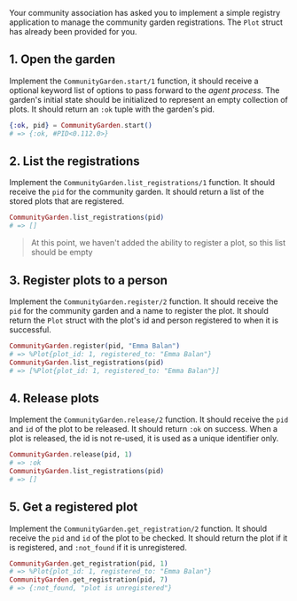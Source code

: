 Your community association has asked you to implement a simple registry application to manage the community garden registrations. The `Plot` struct has already been provided for you.

## 1. Open the garden

Implement the `CommunityGarden.start/1` function, it should receive a optional keyword list of options to pass forward to the _agent process_. The garden's initial state should be initialized to represent an empty collection of plots. It should return an `:ok` tuple with the garden's pid.

```elixir
{:ok, pid} = CommunityGarden.start()
# => {:ok, #PID<0.112.0>}
```

## 2. List the registrations

Implement the `CommunityGarden.list_registrations/1` function. It should receive the `pid` for the community garden. It should return a list of the stored plots that are registered.

```elixir
CommunityGarden.list_registrations(pid)
# => []
```

> At this point, we haven't added the ability to register a plot, so this list should be empty

## 3. Register plots to a person

Implement the `CommunityGarden.register/2` function. It should receive the `pid` for the community garden and a name to register the plot. It should return the `Plot` struct with the plot's id and person registered to when it is successful.

```elixir
CommunityGarden.register(pid, "Emma Balan")
# => %Plot{plot_id: 1, registered_to: "Emma Balan"}
CommunityGarden.list_registrations(pid)
# => [%Plot{plot_id: 1, registered_to: "Emma Balan"}]
```

## 4. Release plots

Implement the `CommunityGarden.release/2` function. It should receive the `pid` and `id` of the plot to be released. It should return `:ok` on success. When a plot is released, the id is not re-used, it is used as a unique identifier only.

```elixir
CommunityGarden.release(pid, 1)
# => :ok
CommunityGarden.list_registrations(pid)
# => []
```

## 5. Get a registered plot

Implement the `CommunityGarden.get_registration/2` function. It should receive the `pid` and `id` of the plot to be checked. It should return the plot if it is registered, and `:not_found` if it is unregistered.

```elixir
CommunityGarden.get_registration(pid, 1)
# => %Plot{plot_id: 1, registered_to: "Emma Balan"}
CommunityGarden.get_registration(pid, 7)
# => {:not_found, "plot is unregistered"}
```

